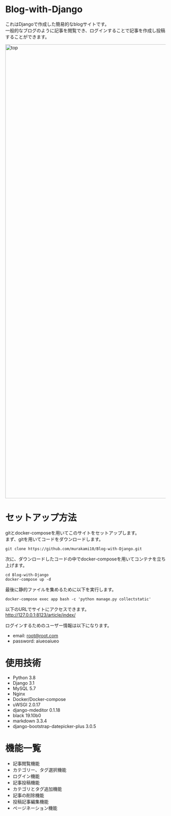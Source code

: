 # Blog-with-Django

これはDjangoで作成した簡易的なblogサイトです。  
一般的なブログのように記事を閲覧でき、ログインすることで記事を作成し投稿することができます。

<img width="1427" alt="top" src="https://user-images.githubusercontent.com/53958213/113576870-4b08f280-965b-11eb-8520-cec43296e6bb.png">

# セットアップ方法

gitとdocker-composeを用いてこのサイトをセットアップします。  
まず、gitを用いてコードをダウンロードします。
~~~
git clone https://github.com/murakami10/Blog-with-Django.git
~~~  
次に、ダウンロードしたコードの中でdocker-composeを用いてコンテナを立ち上げます。
~~~
cd Blog-with-Django
docker-compose up -d
~~~  
最後に静的ファイルを集めるために以下を実行します。  
~~~
docker-compose exec app bash -c 'python manage.py collectstatic'
~~~  
以下のURLでサイトにアクセスできます。  
http://127.0.0.1:8123/article/index/  

ログインするためのユーザー情報は以下になります。  
* email: root@root.com  
* password: aiueoaiueo

# 使用技術
- Python 3.8
- Django 3.1
- MySQL 5.7
- Nginx
- Docker/Docker-compose
- uWSGI 2.0.17
- django-mdeditor 0.1.18
- black 19.10b0
- markdown 3.3.4
- django-bootstrap-datepicker-plus 3.0.5

# 機能一覧

- 記事閲覧機能
- カテゴリー、タグ選択機能
- ログイン機能
- 記事投稿機能
- カテゴリとタグ追加機能
- 記事の削除機能
- 投稿記事編集機能
- ページネーション機能 
